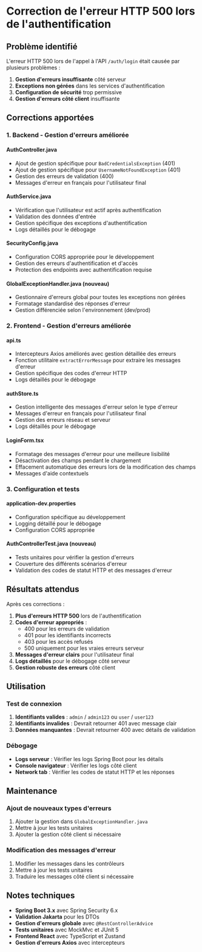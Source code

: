 # Correction de l'erreur HTTP 500 lors de l'authentification

## Problème identifié

L'erreur HTTP 500 lors de l'appel à l'API `/auth/login` était causée par plusieurs problèmes :

1. **Gestion d'erreurs insuffisante** côté serveur
2. **Exceptions non gérées** dans les services d'authentification
3. **Configuration de sécurité** trop permissive
4. **Gestion d'erreurs côté client** insuffisante

## Corrections apportées

### 1. Backend - Gestion d'erreurs améliorée

#### AuthController.java

- Ajout de gestion spécifique pour `BadCredentialsException` (401)
- Ajout de gestion spécifique pour `UsernameNotFoundException` (401)
- Gestion des erreurs de validation (400)
- Messages d'erreur en français pour l'utilisateur final

#### AuthService.java

- Vérification que l'utilisateur est actif après authentification
- Validation des données d'entrée
- Gestion spécifique des exceptions d'authentification
- Logs détaillés pour le débogage

#### SecurityConfig.java

- Configuration CORS appropriée pour le développement
- Gestion des erreurs d'authentification et d'accès
- Protection des endpoints avec authentification requise

#### GlobalExceptionHandler.java (nouveau)

- Gestionnaire d'erreurs global pour toutes les exceptions non gérées
- Formatage standardisé des réponses d'erreur
- Gestion différenciée selon l'environnement (dev/prod)

### 2. Frontend - Gestion d'erreurs améliorée

#### api.ts

- Intercepteurs Axios améliorés avec gestion détaillée des erreurs
- Fonction utilitaire `extractErrorMessage` pour extraire les messages d'erreur
- Gestion spécifique des codes d'erreur HTTP
- Logs détaillés pour le débogage

#### authStore.ts

- Gestion intelligente des messages d'erreur selon le type d'erreur
- Messages d'erreur en français pour l'utilisateur final
- Gestion des erreurs réseau et serveur
- Logs détaillés pour le débogage

#### LoginForm.tsx

- Formatage des messages d'erreur pour une meilleure lisibilité
- Désactivation des champs pendant le chargement
- Effacement automatique des erreurs lors de la modification des champs
- Messages d'aide contextuels

### 3. Configuration et tests

#### application-dev.properties

- Configuration spécifique au développement
- Logging détaillé pour le débogage
- Configuration CORS appropriée

#### AuthControllerTest.java (nouveau)

- Tests unitaires pour vérifier la gestion d'erreurs
- Couverture des différents scénarios d'erreur
- Validation des codes de statut HTTP et des messages d'erreur

## Résultats attendus

Après ces corrections :

1. **Plus d'erreurs HTTP 500** lors de l'authentification
2. **Codes d'erreur appropriés** :
   - 400 pour les erreurs de validation
   - 401 pour les identifiants incorrects
   - 403 pour les accès refusés
   - 500 uniquement pour les vraies erreurs serveur
3. **Messages d'erreur clairs** pour l'utilisateur final
4. **Logs détaillés** pour le débogage côté serveur
5. **Gestion robuste des erreurs** côté client

## Utilisation

### Test de connexion

1. **Identifiants valides** : `admin` / `admin123` ou `user` / `user123`
2. **Identifiants invalides** : Devrait retourner 401 avec message clair
3. **Données manquantes** : Devrait retourner 400 avec détails de validation

### Débogage

- **Logs serveur** : Vérifier les logs Spring Boot pour les détails
- **Console navigateur** : Vérifier les logs côté client
- **Network tab** : Vérifier les codes de statut HTTP et les réponses

## Maintenance

### Ajout de nouveaux types d'erreurs

1. Ajouter la gestion dans `GlobalExceptionHandler.java`
2. Mettre à jour les tests unitaires
3. Ajouter la gestion côté client si nécessaire

### Modification des messages d'erreur

1. Modifier les messages dans les contrôleurs
2. Mettre à jour les tests unitaires
3. Traduire les messages côté client si nécessaire

## Notes techniques

- **Spring Boot 3.x** avec Spring Security 6.x
- **Validation Jakarta** pour les DTOs
- **Gestion d'erreurs globale** avec `@RestControllerAdvice`
- **Tests unitaires** avec MockMvc et JUnit 5
- **Frontend React** avec TypeScript et Zustand
- **Gestion d'erreurs Axios** avec intercepteurs




